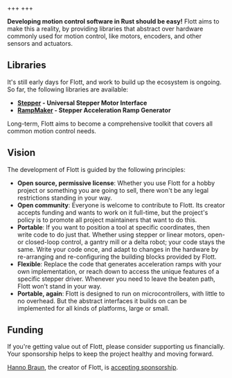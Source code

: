 +++
+++

<strong class="why">Developing motion control software in Rust should be easy!</strong> Flott aims to make this a reality, by providing libraries that abstract over hardware commonly used for motion control, like motors, encoders, and other sensors and actuators.

## Libraries

It's still early days for Flott, and work to build up the ecosystem is ongoing. So far, the following libraries are available:

- **[Stepper](https://github.com/flott-motion/stepper) - Universal Stepper Motor Interface**
- **[RampMaker](https://github.com/flott-motion/ramp-maker) - Stepper Acceleration Ramp Generator**

Long-term, Flott aims to become a comprehensive toolkit that covers all common motion control needs.

## Vision

The development of Flott is guided by the following principles:

- **Open source, permissive license**: Whether you use Flott for a hobby project or something you are going to sell, there won't be any legal restrictions standing in your way.
- **Open community**: Everyone is welcome to contribute to Flott. Its creator accepts funding and wants to work on it full-time, but the project's policy is to promote all project maintainers that want to do this.
- **Portable**: If you want to position a tool at specific coordinates, then write code to do just that. Whether using stepper or linear motors, open- or closed-loop control, a gantry mill or a delta robot; your code stays the same. Write your code once, and adapt to changes in the hardware by re-arranging and re-configuring the building blocks provided by Flott.
- **Flexible**: Replace the code that generates acceleration ramps with your own implementation, or reach down to access the unique features of a specific stepper driver. Whenever you need to leave the beaten path, Flott won't stand in your way.
- **Portable, again**: Flott is designed to run on microcontrollers, with little to no overhead. But the abstract interfaces it builds on can be implemented for all kinds of platforms, large or small.

## Funding

If you're getting value out of Flott, please consider supporting us financially. Your sponsorship helps to keep the project healthy and moving forward.

[Hanno Braun], the creator of Flott, is [accepting sponsorship](https://github.com/sponsors/hannobraun).

[Hanno Braun]: https://github.com/hannobraun
